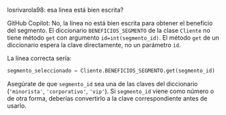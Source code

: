losrivarola98: esa linea está bien escrita?

GitHub Copilot: No, la línea no está bien escrita para obtener el beneficio del segmento. El diccionario `BENEFICIOS_SEGMENTO` de la clase `Cliente` no tiene método `get` con argumento `id=int(segmento_id)`. El método `get` de un diccionario espera la clave directamente, no un parámetro `id`.

La línea correcta sería:

```python
segmento_seleccionado = Cliente.BENEFICIOS_SEGMENTO.get(segmento_id)
```

Asegúrate de que `segmento_id` sea una de las claves del diccionario (`'minorista'`, `'corporativo'`, `'vip'`). Si `segmento_id` viene como número o de otra forma, deberías convertirlo a la clave correspondiente antes de usarlo.